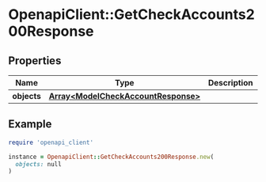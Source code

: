 # OpenapiClient::GetCheckAccounts200Response

## Properties

| Name | Type | Description | Notes |
| ---- | ---- | ----------- | ----- |
| **objects** | [**Array&lt;ModelCheckAccountResponse&gt;**](ModelCheckAccountResponse.md) |  | [optional] |

## Example

```ruby
require 'openapi_client'

instance = OpenapiClient::GetCheckAccounts200Response.new(
  objects: null
)
```

